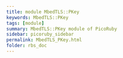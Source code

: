 ```yaml
---
title: module MbedTLS::PKey
keywords: MbedTLS::PKey
tags: [module]
summary: MbedTLS::PKey module of PicoRuby
sidebar: picoruby_sidebar
permalink: MbedTLS_PKey.html
folder: rbs_doc
---
```


